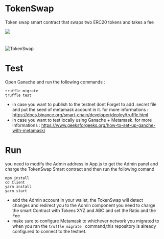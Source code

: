 # TokenSwap

Token swap smart contract that swaps two ERC20 tokens and takes a fee

[![](https://img.shields.io/badge/Donate-yellow?style=for-the-badge)](https://www.patreon.com/free_college)

# 
![TokenSwap](https://user-images.githubusercontent.com/24751547/140658739-c6c999c0-e3c8-4250-a34c-d755ea9801f9.png)

# Test

Open Ganache and run the following commands :

```
truffle migrate
truffle test
```

- in case you want to publish to the testnet dont Forget to add .secret file and put the seed of metamask account in it. for more informations : https://docs.binance.org/smart-chain/developer/deploy/truffle.html
- in case you want to test locally using Ganache + Metamask. for more informations : https://www.geeksforgeeks.org/how-to-set-up-ganche-with-metamask/

# Run

you need to modify the Admin address in App.js to get the Admin panel and charge the TokenSwap Smart contract and then run the following comand

```
npm install
cd Client
yarn install
yarn start
```

- add the Admin account in your wallet, the TokenSwap will detect changes and redirect you to the Admin component
  you need to charge the smart Contract with Tokens XYZ and ABC and set the Ratio and the Fee
- make sure to configure Metamask to whichever network you migrated to when you ran the `truffle migrate ` command,this repository is already configured to connect to the testnet.

